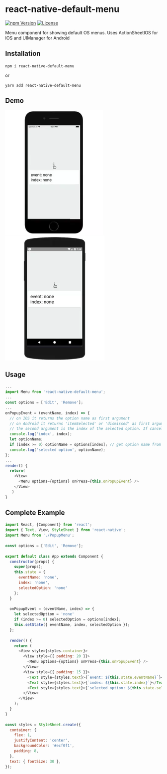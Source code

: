 # react-native-default-menu

[![npm Version](https://img.shields.io/npm/v/react-native-default-menu.svg)](https://www.npmjs.com/package/react-native-default-menu) [![License](https://img.shields.io/npm/l/react-native-default-menu.svg)](https://www.npmjs.com/package/react-native-default-menu)

Menu component for showing default OS menus. Uses ActionSheetIOS for IOS and UIManager for Android

## Installation

`npm i react-native-default-menu` 

or

`yarn add react-native-default-menu`

## Demo

![](iphone.webp) ![](android.webp)

## Usage

```js
...
import Menu from 'react-native-default-menu';
...
const options = ['Edit', 'Remove'];
...
onPopupEvent = (eventName, index) => {
  // on IOS it returns the option name as first argument
  // on Android it returns 'itemSelected' or 'dismissed' as first argument
  // the second argument is the index of the selected option. If cancelled it returns undefined as index
  console.log('index', index);
  let optionName;
  if (index >= 0) optionName = options[index]; // get option name from 'options' array
  console.log('selected option', optionName);
};
...
render() {
  return(
    <View>
      <Menu options={options} onPress={this.onPopupEvent} />
    </View>
   )
}
```

## Complete Example

```js
import React, {Component} from 'react';
import { Text, View, StyleSheet } from 'react-native';
import Menu from './PopupMenu';

const options = ['Edit', 'Remove'];

export default class App extends Component {
  constructor(props) {
    super(props);
    this.state = {
      eventName: 'none',
      index: 'none',
      selectedOption: 'none'
    };
  }

  onPopupEvent = (eventName, index) => {
    let selectedOption = 'none'
    if (index >= 0) selectedOption = options[index];
    this.setState({ eventName, index, selectedOption });
  };
  
  render() {
    return (
      <View style={styles.container}>
        <View style={{ padding: 20 }}>
          <Menu options={options} onPress={this.onPopupEvent} />
        </View>
        <View style={{ padding: 15 }}>
          <Text style={styles.text}>{`event: ${this.state.eventName}`}</Text>
          <Text style={styles.text}>{`index: ${this.state.index}`}</Text>
          <Text style={styles.text}>{`selected option: ${this.state.selectedOption}`}</Text>
        </View>
      </View>
    );
  }
}

const styles = StyleSheet.create({
  container: {
    flex: 1,
    justifyContent: 'center',
    backgroundColor: '#ecf0f1',
    padding: 8,
  },
  text: { fontSize: 30 },
});

```


